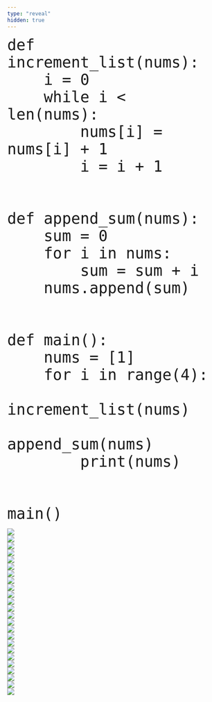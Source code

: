 ```yaml
---
type: "reveal"
hidden: true
---
```


<section>
    <pre><code style="font-size: 35px; line-height: 40px" class="language-python stretch">def increment_list(nums):
    i = 0
    while i < len(nums):
        nums[i] = nums[i] + 1
        i = i + 1
<br>
def append_sum(nums):
    sum = 0
    for i in nums:
        sum = sum + i
    nums.append(sum)
<br>
def main():
    nums = [1]
    for i in range(4):
        increment_list(nums)
        append_sum(nums)
        print(nums)
<br>
main()
</code></pre>
</section>

<section>
	<img class="stretch plain" src="/images/07/tutor11_6.png">
</section>

<section>
	<img class="stretch plain" src="/images/07/tutor11_7.png">
</section>

<section>
	<img class="stretch plain" src="/images/07/tutor11_8.png">
</section>

<section>
	<img class="stretch plain" src="/images/07/tutor11_9.png">
</section>

<section>
	<img class="stretch plain" src="/images/07/tutor11_10.png">
</section>

<section>
	<img class="stretch plain" src="/images/07/tutor11_11.png">
</section>

<section>
	<img class="stretch plain" src="/images/07/tutor11_12.png">
</section>

<section>
	<img class="stretch plain" src="/images/07/tutor11_13.png">
</section>

<section>
	<img class="stretch plain" src="/images/07/tutor11_14.png">
</section>

<section>
	<img class="stretch plain" src="/images/07/tutor11_15.png">
</section>

<section>
	<img class="stretch plain" src="/images/07/tutor11_16.png">
</section>

<section>
	<img class="stretch plain" src="/images/07/tutor11_18.png">
</section>

<section>
	<img class="stretch plain" src="/images/07/tutor11_19.png">
</section>

<section>
	<img class="stretch plain" src="/images/07/tutor11_20.png">
</section>

<section>
	<img class="stretch plain" src="/images/07/tutor11_21.png">
</section>

<section>
	<img class="stretch plain" src="/images/07/tutor11_22.png">
</section>

<section>
	<img class="stretch plain" src="/images/07/tutor11_23.png">
</section>

<section>
	<img class="stretch plain" src="/images/07/tutor11_24.png">
</section>

<section>
	<img class="stretch plain" src="/images/07/tutor11_25.png">
</section>

<section>
	<img class="stretch plain" src="/images/07/tutor11_37.png">
</section>

<section>
	<img class="stretch plain" src="/images/07/tutor11_47.png">
</section>

<section>
	<img class="stretch plain" src="/images/07/tutor11_48.png">
</section>

<section>
	<img class="stretch plain" src="/images/07/tutor11_110.png">
</section>

<section>
	<img class="stretch plain" src="/images/07/tutor11.gif">
</section>